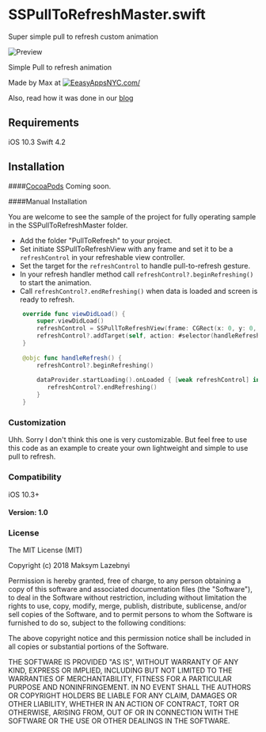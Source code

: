 # SSPullToRefreshMaster.swift
Super simple pull to refresh custom animation

![Preview](https://d13yacurqjgara.cloudfront.net/users/495792/screenshots/2018249/draft_06.gif)

Simple Pull to refresh animation

Made by Max at [![EeasyAppsNYC.com/](http://easyappsnyc.com/)](http://easyappsnyc.com/)

Also, read how it was done in our [blog](http://yalantis.com/blog/how-we-created-guillotine-menu-animation/)


## Requirements
iOS 10.3 Swift 4.2


## Installation

####[CocoaPods](http://cocoapods.org)
Coming soon.

####Manual Installation

You are welcome to see the sample of the project for fully operating sample in the SSPullToRefreshMaster folder.

* Add the folder "PullToRefresh" to your project.
* Set initiate SSPullToRefreshView with any frame  and set it to be a `refreshControl` in your refreshable view controller.
* Set the target for the `refreshControl` to handle pull-to-refresh gesture. 
* In your refresh handler method call `refreshControl?.beginRefreshing()` to start the animation.
* Call `refreshControl?.endRefreshing()` when data is loaded and screen is ready to refresh.

```swift
    override func viewDidLoad() {
        super.viewDidLoad()
        refreshControl = SSPullToRefreshView(frame: CGRect(x: 0, y: 0, width: 100, height: 100))
        refreshControl?.addTarget(self, action: #selector(handleRefresh), for: .valueChanged)
    }
    
    @objc func handleRefresh() {
        refreshControl?.beginRefreshing()
        
        dataProvider.startLoading().onLoaded { [weak refreshControl] in
           refreshControl?.endRefreshing()
        }
    }
```

### Customization

Uhh. Sorry I don't think this one is very customizable. But feel free to use this code as an example to create your own lightweight and simple to use pull to refresh.

### Compatibility

iOS 10.3+

#### Version: 1.0

### License

The MIT License (MIT)

Copyright (c) 2018 Maksym Lazebnyi

Permission is hereby granted, free of charge, to any person obtaining a copy
of this software and associated documentation files (the "Software"), to deal
in the Software without restriction, including without limitation the rights
to use, copy, modify, merge, publish, distribute, sublicense, and/or sell
copies of the Software, and to permit persons to whom the Software is
furnished to do so, subject to the following conditions:

The above copyright notice and this permission notice shall be included in all
copies or substantial portions of the Software.

THE SOFTWARE IS PROVIDED "AS IS", WITHOUT WARRANTY OF ANY KIND, EXPRESS OR
IMPLIED, INCLUDING BUT NOT LIMITED TO THE WARRANTIES OF MERCHANTABILITY,
FITNESS FOR A PARTICULAR PURPOSE AND NONINFRINGEMENT. IN NO EVENT SHALL THE
AUTHORS OR COPYRIGHT HOLDERS BE LIABLE FOR ANY CLAIM, DAMAGES OR OTHER
LIABILITY, WHETHER IN AN ACTION OF CONTRACT, TORT OR OTHERWISE, ARISING FROM,
OUT OF OR IN CONNECTION WITH THE SOFTWARE OR THE USE OR OTHER DEALINGS IN THE
SOFTWARE.
